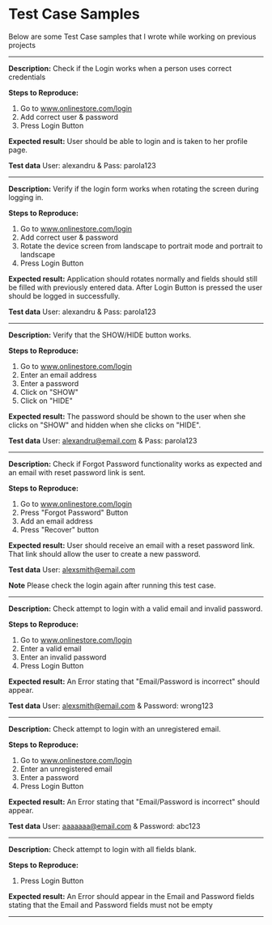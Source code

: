 # Test Case Samples

Below are some Test Case samples that I wrote while working on previous projects 

*********************************

**Description:**
Check if the Login works when a person uses correct credentials

**Steps to Reproduce:**
1. Go to www.onlinestore.com/login
2. Add correct user & password
3. Press Login Button

**Expected result:**
User should be able to login and is taken to her profile page.

**Test data**
User: alexandru  &  Pass: parola123

*********************************

**Description:**
Verify if the login form works when rotating the screen during logging in.

**Steps to Reproduce:**
1. Go to www.onlinestore.com/login
2. Add correct user & password
3. Rotate the device screen from landscape to portrait mode and portrait to landscape
4. Press Login Button

**Expected result:**
Application should rotates normally and fields should still be filled with previously entered data.
After Login Button is pressed the user should be logged in successfully.

**Test data**
User: alexandru  &  Pass: parola123

*********************************

**Description:**
Verify that the SHOW/HIDE button works.

**Steps to Reproduce:**
1. Go to www.onlinestore.com/login
2. Enter an email address
3. Enter a password
4. Click on "SHOW"
5. Click on "HIDE"

**Expected result:**
The password should be shown to the user when she clicks on "SHOW" and hidden when she clicks on "HIDE".

**Test data**
User: alexandru@email.com  &  Pass: parola123

*********************************

**Description:**
Check if Forgot Password functionality works as expected and an email with reset password link is sent.

**Steps to Reproduce:**
1. Go to www.onlinestore.com/login
2. Press "Forgot Password" Button
3. Add an email address
4. Press "Recover" button

**Expected result:**
User should receive an email with a reset password link. That link should allow the user to create a new password.

**Test data**
User: alexsmith@email.com

**Note**
Please check the login again after running this test case.

*********************************

**Description:**
Check attempt to login with a valid email and invalid password.

**Steps to Reproduce:**
1. Go to www.onlinestore.com/login
2. Enter a valid email
3. Enter an invalid password
4. Press Login Button

**Expected result:**
An Error stating that "Email/Password is incorrect" should appear.

**Test data**
User: alexsmith@email.com  &  Password: wrong123

*********************************

**Description:**
Check attempt to login with an unregistered email.

**Steps to Reproduce:**
1. Go to www.onlinestore.com/login
2. Enter an unregistered email
3. Enter a password
4. Press Login Button

**Expected result:**
An Error stating that "Email/Password is incorrect" should appear.

**Test data**
User: aaaaaaa@email.com  &  Password: abc123

*********************************

**Description:**
Check attempt to login with all fields blank.

**Steps to Reproduce:**
1. Press Login Button

**Expected result:**
An Error should appear in the Email and Password fields stating that the Email and Password fields must not be empty

*********************************
